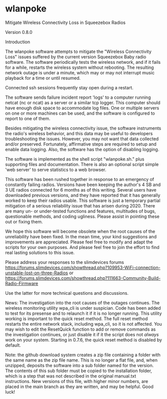 # wlanpoke
Mitigate Wireless Connectivity Loss in Squeezebox Radios

Version 0.8.0

Introduction

The wlanpoke software attempts to mitigate the "Wireless Connectivity Loss" issues suffered by the current version Squeezebox Baby radio software. The software periodically tests the wireless network, and if it fails for a while, restarts the wireless system without rebooting. The resulting network outage is under a minute, which may or may not interrupt music playback for a time or until resumed.

Connected ssh sessions frequently stay open during a restart.

The software sends failure incident report 'logs' to a computer running netcat (nc or ncat) as a server or a similar tcp logger. This computer should have enough disk space to accommodate log files. One or multiple servers on one or more machines can be used, and the software is configured to report to one of them.

Besides mitigating the wireless connectivity issue, the software instruments the radio's wireless behavior, and this data may be useful to developers troubleshooting the issues. However, you may not want that data collected and/or preserved. Fortunately, affirmative steps are required to setup and enable data logging. Also, the software has the option of disabling logging.

The software is implemented as the shell script "wlanpoke.sh." plus supporting files and documentation. There is also an optional script simple 'web server' to serve statistics to a web browser.

This software has been rushed together in response to an emergency of constantly failing radios. Versions have been keeping the author's 4 SB and 3 UE radios connected for 6 months as of this writing. Several users have downloaded previous versions, and they have reported that it has generally worked to keep their radios usable. This software is just a temporary partial mitigation of a serious reliability issue that has arisen during 2020. There are many un- or under-tested functions and features, multitudes of bugs, questionable methods, and coding ugliness. Please assist in pointing these out or fixing them.

We hope this software will become obsolete when the root causes of the unreliability have been fixed. In the mean time, your kind suggestions and improvements are appreciated. Please feel free to modify and adapt the scripts for your own purposes. And please feel free to join the effort to find real lasting solutions to this issue.

Please address your responses to the slimdevices forums  https://forums.slimdevices.com/showthread.php?109953-WiFi-connection-unstable-lost-on-three-Radios or https://forums.slimdevices.com/showthread.php?111663-Community-Build-Radio-Firmware

Use the latter for more technical questions and discussions.

News: The investigation into the root causes of the outages continues. The wireless monitoring utility wpa_cli is under suspician. Code has been added to test for its presense and to relaunch it if it is no longer running. This utility working is important to the quick reset method. The full reset method restarts the entire network stack, including wpa_cli, so it is not affected. You may wish to edit the ResetQuick function to add or remove commands as the investigation continues, or just disable it if it the script does not *always* work on your system. Starting in 0.7.6, the quick reset method is disabled by default.

Note: the github download system creates a zip file containing a folder with the same name as the zip file name. This is no longer a flat file, and, when unzipped, deposits the software into a sub folder named for the version. The contents of this sub folder must be copied to the installation folder, which is a step that was not described in the original manual.txt instructions. New versions of this file, with higher minor numbers, are placed in the main branch as they are written, and may be helpful. Good luck!
